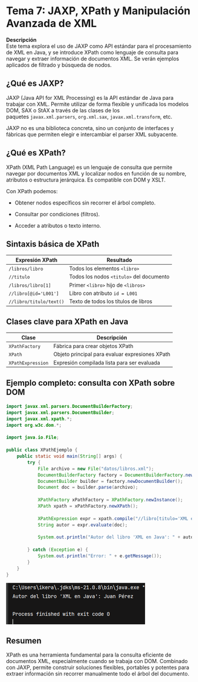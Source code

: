 # Tema 7: JAXP, XPath y Manipulación Avanzada de XML

**Descripción**  
Este tema explora el uso de JAXP como API estándar para el procesamiento de XML en Java, y se introduce XPath como lenguaje de consulta para navegar y extraer información de documentos XML. Se verán ejemplos aplicados de filtrado y búsqueda de nodos.

## ¿Qué es JAXP?

JAXP (Java API for XML Processing) es la API estándar de Java para trabajar con XML. Permite utilizar de forma flexible y unificada los modelos DOM, SAX o StAX a través de las clases de los paquetes `javax.xml.parsers`, `org.xml.sax`, `javax.xml.transform`, etc.

JAXP no es una biblioteca concreta, sino un conjunto de interfaces y fábricas que permiten elegir e intercambiar el parser XML subyacente.

## ¿Qué es XPath?

XPath (XML Path Language) es un lenguaje de consulta que permite navegar por documentos XML y localizar nodos en función de su nombre, atributos o estructura jerárquica. Es compatible con DOM y XSLT.

Con XPath podemos:

- Obtener nodos específicos sin recorrer el árbol completo.
    
- Consultar por condiciones (filtros).
    
- Acceder a atributos o texto interno.
    

## Sintaxis básica de XPath

|Expresión XPath|Resultado|
|---|---|
|`/libros/libro`|Todos los elementos `<libro>`|
|`//titulo`|Todos los nodos `<titulo>` del documento|
|`/libros/libro[1]`|Primer `<libro>` hijo de `<libros>`|
|`//libro[@id='L001']`|Libro con atributo `id = L001`|
|`//libro/titulo/text()`|Texto de todos los títulos de libros|

## Clases clave para XPath en Java

|Clase|Descripción|
|---|---|
|`XPathFactory`|Fábrica para crear objetos XPath|
|`XPath`|Objeto principal para evaluar expresiones XPath|
|`XPathExpression`|Expresión compilada lista para ser evaluada|

## Ejemplo completo: consulta con XPath sobre DOM

```java
import javax.xml.parsers.DocumentBuilderFactory;
import javax.xml.parsers.DocumentBuilder;
import javax.xml.xpath.*;
import org.w3c.dom.*;

import java.io.File;

public class XPathEjemplo {
    public static void main(String[] args) {
        try {
            File archivo = new File("datos/libros.xml");
            DocumentBuilderFactory factory = DocumentBuilderFactory.newInstance();
            DocumentBuilder builder = factory.newDocumentBuilder();
            Document doc = builder.parse(archivo);

            XPathFactory xPathFactory = XPathFactory.newInstance();
            XPath xpath = xPathFactory.newXPath();

            XPathExpression expr = xpath.compile("//libro[titulo='XML en Java']/autor/text()");
            String autor = expr.evaluate(doc);

            System.out.println("Autor del libro 'XML en Java': " + autor);

        } catch (Exception e) {
            System.out.println("Error: " + e.getMessage());
        }
    }
}
```

![texto](../Imagenes/XPathEjemplo.png)

## Resumen

XPath es una herramienta fundamental para la consulta eficiente de documentos XML, especialmente cuando se trabaja con DOM. Combinado con JAXP, permite construir soluciones flexibles, portables y potentes para extraer información sin recorrer manualmente todo el árbol del documento.
